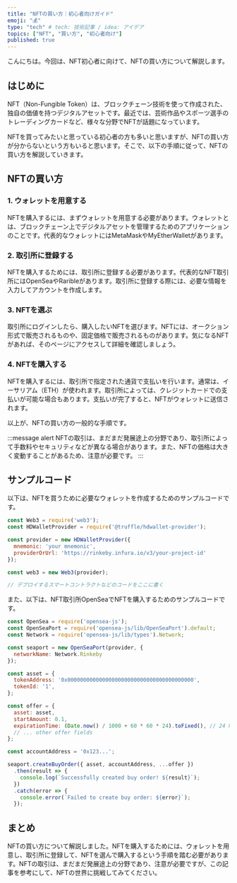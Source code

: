 ```yaml
---
title: "NFTの買い方｜初心者向けガイド"
emoji: "💰"
type: "tech" # tech: 技術記事 / idea: アイデア
topics: ["NFT", "買い方", "初心者向け"]
published: true
---
```


こんにちは。今回は、NFT初心者に向けて、NFTの買い方について解説します。

## はじめに

NFT（Non-Fungible Token）は、ブロックチェーン技術を使って作成された、独自の価値を持つデジタルアセットです。最近では、芸術作品やスポーツ選手のトレーディングカードなど、様々な分野でNFTが話題になっています。

NFTを買ってみたいと思っている初心者の方も多いと思いますが、NFTの買い方が分からないという方もいると思います。そこで、以下の手順に従って、NFTの買い方を解説していきます。

## NFTの買い方

### 1. ウォレットを用意する

NFTを購入するには、まずウォレットを用意する必要があります。ウォレットとは、ブロックチェーン上でデジタルアセットを管理するためのアプリケーションのことです。代表的なウォレットにはMetaMaskやMyEtherWalletがあります。

### 2. 取引所に登録する

NFTを購入するためには、取引所に登録する必要があります。代表的なNFT取引所にはOpenSeaやRaribleがあります。取引所に登録する際には、必要な情報を入力してアカウントを作成します。

### 3. NFTを選ぶ

取引所にログインしたら、購入したいNFTを選びます。NFTには、オークション形式で販売されるものや、固定価格で販売されるものがあります。気になるNFTがあれば、そのページにアクセスして詳細を確認しましょう。

### 4. NFTを購入する

NFTを購入するには、取引所で指定された通貨で支払いを行います。通常は、イーサリアム（ETH）が使われます。取引所によっては、クレジットカードでの支払いが可能な場合もあります。支払いが完了すると、NFTがウォレットに送信されます。

以上が、NFTの買い方の一般的な手順です。

:::message alert
NFTの取引は、まだまだ発展途上の分野であり、取引所によって手数料やセキュリティなどが異なる場合があります。また、NFTの価格は大きく変動することがあるため、注意が必要です。
:::

## サンプルコード

以下は、NFTを買うために必要なウォレットを作成するためのサンプルコードです。

```javascript
const Web3 = require('web3');
const HDWalletProvider = require('@truffle/hdwallet-provider');

const provider = new HDWalletProvider({
  mnemonic: 'your mnemonic',
  providerOrUrl: 'https://rinkeby.infura.io/v3/your-project-id'
});

const web3 = new Web3(provider);

// デプロイするスマートコントラクトなどのコードをここに書く
```

また、以下は、NFT取引所OpenSeaでNFTを購入するためのサンプルコードです。

```javascript
const OpenSea = require('opensea-js');
const OpenSeaPort = require('opensea-js/lib/OpenSeaPort').default;
const Network = require('opensea-js/lib/types').Network;

const seaport = new OpenSeaPort(provider, {
  networkName: Network.Rinkeby
});

const asset = {
  tokenAddress: '0x0000000000000000000000000000000000000000',
  tokenId: '1',
};

const offer = {
  asset: asset,
  startAmount: 0.1,
  expirationTime: (Date.now() / 1000 + 60 * 60 * 24).toFixed(), // 24 hours from now
  // ... other offer fields
};

const accountAddress = '0x123...';

seaport.createBuyOrder({ asset, accountAddress, ...offer })
  .then(result => {
    console.log(`Successfully created buy order! ${result}`);
  })
  .catch(error => {
    console.error(`Failed to create buy order: ${error}`);
  });
```

## まとめ

NFTの買い方について解説しました。NFTを購入するためには、ウォレットを用意し、取引所に登録して、NFTを選んで購入するという手順を踏む必要があります。NFTの取引は、まだまだ発展途上の分野であり、注意が必要ですが、この記事を参考にして、NFTの世界に挑戦してみてください。
